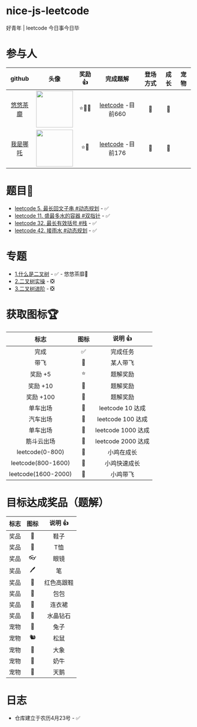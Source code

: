 # nice-js-leetcode

好青年 | leetcode 今日事今日毕

# 参与人

| github | 头像 | 奖励 👍 | 完成题解 | 登场方式 | 成长 | 宠物 |
| :---: | :---: | :---: | :---: | :---: | :---: | :---: |
| [悠悠茶靡](https://github.com/dreamjean) | <img src="https://avatars.githubusercontent.com/u/58740404?v=4" width="100" align="middle" /> | ⭐🍬🍧 | [leetcode](https://leetcode.cn/u/dreamjean720/) -目前660 | 🚜 | 🐣 | |
| [我是哪吒](https://github.com/webVueBlog) | <img src="https://avatars.githubusercontent.com/u/59645426?v=4" width="100" align="middle" /> | ⭐🍧 | [leetcode](https://leetcode.cn/u/jeskson/) -目前176 | 🚴 | 🐣 | |


# 题目💯

- [leetcode 5. 最长回文子串 #动态规划](https://github.com/nice-people-frontend-community/nice-js-leetcode/issues/7) - ✅
- [leetcode 11. 盛最多水的容器 #双指针](https://github.com/nice-people-frontend-community/nice-js-leetcode/issues/5) - ✅
- [leetcode 32. 最长有效括号 #栈](https://github.com/nice-people-frontend-community/nice-js-leetcode/issues/6) - ✅
- [leetcode 42. 接雨水 #动态规划](https://github.com/nice-people-frontend-community/nice-js-leetcode/issues/4) - ✅

# 专题

- [1.什么是二叉树](https://github.com/nice-people-frontend-community/nice-js-leetcode/issues/1) - ✅ - 悠悠茶靡🚀
- [2.二叉树实操](https://github.com/nice-people-frontend-community/nice-js-leetcode/issues/2) - ❎
- [3.二叉树进阶](https://github.com/nice-people-frontend-community/nice-js-leetcode/issues/3) - ❎


# 获取图标🏆

| 标志 | 图标 | 说明 👍 |
| :---: | :---: | :---: |
| 完成 | ✅ | 完成任务 |
| 带飞 | 🚀 | 某人带飞 |
| 奖励 +5 | ⭐ | 题解奖励 |
| 奖励 +10 | 🚩 | 题解奖励 |
| 奖励 +100 | 👑 | 题解奖励 |
| 单车出场 | 🚴 | leetcode 10 达成 |
| 汽车出场 | 🚜 | leetcode 100 达成 |
| 单车出场 | 🚁 | leetcode 1000 达成 |
| 筋斗云出场 | 💫 | leetcode 2000 达成 |
| leetcode(0-800) | 🐣 | 小鸡在成长 |
| leetcode(800-1600) | 🐤 | 小鸡快速成长 |
| leetcode(1600-2000) | 🐥 | 小鸡带飞 |

# 目标达成奖品（题解）

| 标志 | 图标 | 说明 👍 |
| :---: | :---: | :---: |
| 奖品 | 👟 | 鞋子 |
| 奖品 | 👕 | T恤 |
| 奖品 | 👓 | 眼镜 |
| 奖品 | 🖊 | 笔 |
| 奖品 | 👠 | 红色高跟鞋 |
| 奖品 | 👜 | 包包 |
| 奖品 | 👗 | 连衣裙 |
| 奖品 | 💎 | 水晶钻石 |
| 宠物 | 🐇 | 兔子 |
| 宠物 | 🐿️ | 松鼠 |
| 宠物 | 🐘 | 大象 |
| 宠物 | 🐄 | 奶牛 |
| 宠物 | 🦢 | 天鹅 |

# 日志

- 仓库建立于农历4月23号 - ✅
